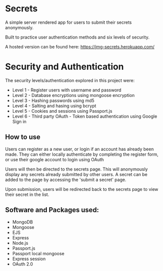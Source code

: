 # Secrets

A simple server rendered app for users to submit their secrets anonymously.

Built to practice user authentication methods and six levels of security.

A hosted version can be found here: https://jmg-secrets.herokuapp.com/

# Security and Authentication

The security levels/authentication explored in this project were:

-   Level 1 - Register users with username and password
-   Level 2 - Database encryptions using mongoose encryption
-   Level 3 - Hashing passwords using md5
-   Level 4 - Salting and hasing using bcrypt
-   Level 5 - Cookies and sessions using Passport.js
-   Level 6 - Third party OAuth - Token based authentication using Google Sign in

## How to use

Users can register as a new user, or login if an account has already been made.
They can either locally authenticate by completing the register form, or use their google account to login using OAuth

Users will then be directed to the secrets page. This will anonymously display any secrets already submitted by other users. A secret can be added to the page by accessing the 'submit a secret' page.

Upon submission, users will be redirected back to the secrets page to view their secret in the list.

## Software and Packages used:

-   MongoDB
-   Mongoose
-   EJS
-   Express
-   Node.js
-   Passport.js
-   Passport local mongoose
-   Express session
-   OAuth 2.0
